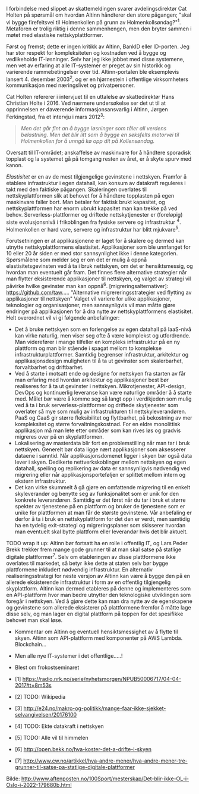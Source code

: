 I forbindelse med slippet av skattemeldingen svarer avdelingsdirektør Cat Holten på spørsmål om hvordan Altinn håndterer den store pågangen; "skal vi bygge firefeltsvei til Holmenkollen på grunn av Holmenkollsøndag?"<sup>1</sup>. Metaforen er trolig riktig i denne sammenhengen, men den bryter sammen i møtet med elastiske nettskyplattformer.

Først og fremst; dette er ingen kritikk av Altinn, BankID eller ID-porten. Jeg har stor respekt for kompleksiteten og kostnaden ved å bygge og vedlikeholde IT-løsninger. Selv har jeg ikke jobbet med disse systemene, men vet av erfaring at alle IT-systemer er preget av sin historikk og varierende rammebetingelser over tid. Altinn-portalen ble eksemplevis lansert 4. desember 2003<sup>2</sup>, og er en hjørnestein i offentlige virksomheters kommunikasjon med næringslivet og privatpersoner.

Cat Holten refererer i intervjuet til en uttalelse av skattedirektør Hans Christian Holte i 2016. Ved nærmere undersøkelse ser det ut til at opprinnelsen er daværende informasjonsansvarlig i Altinn, Jørgen Ferkingstad, fra et intervju i mars 2012<sup>3</sup>:
> _Men det går fint an å bygge løsninger som tåler all verdens belastning. Men det blir litt som å bygge en seksfelts motorvei til Holmenkollen for å unngå kø opp dit på Kollensøndag._

Oversatt til IT-området; anskaffelse av maskinvare for å håndtere sporadisk topplast og la systemet gå på tomgang resten av året, er å skyte spurv med kanon.

_Elastisitet_ er en av de mest tilgjengelige gevinstene i nettskyen. Framfor å etablere infrastruktur i egen datahall, kan konsum av datakraft reguleres i takt med den faktiske pågangen. Skaleringen overlates til nettskyplattformen slik at behovet for å håndtere topplasten på egen maskinvare faller bort. Man betaler for faktisk brukt kapasitet, og nettskyplattformen har enorm ubrukt kapasitet man kan trekke på ved behov. Serverless-plattformer og driftede nettskytjenester er (foreløpig) siste evolusjonsnivå i frikoblingen fra fysiske servere og infrastruktur <sup>4</sup>. Holmenkollen er hard vare, servere og infrastruktur har blitt mjukvare<sup>5</sup>.

Forutsetningen er at applikasjonene er laget for å skalere og dermed kan utnytte nettskyplattformens elastisitet. Applikasjoner som ble unnfanget for 10 eller 20 år siden er med stor sannsynlighet ikke i denne kategorien. Spørsmålene som melder seg er om det er mulig å oppnå elastisitetsgevinsten ved å ta i bruk nettskyen, om det er hensiktsmessig, og hvordan man eventuelt går fram. Det finnes flere alternative strategier når man flytter eksisterende applikasjoner til nettskyen, og valget av strategi vil påvirke hvilke gevinster man kan oppnå<sup>6</sup>.
[migreringsalternativer]: https://github.com/taw..... "Alternative migrereringsstrategier ved flytting av applikasjoner til nettskyen"
Valget vil variere for ulike applikasjoner, teknologier og organisasjoner, men sannsynligvis vil man måtte gjøre endringer på applikasjonen for å dra nytte av nettskyplattformens elastisitet. Helt overordnet vil vi gi følgende anbefalinger:
* Det å bruke nettskyen som en forlengelse av egen datahall på IaaS-nivå kan virke naturlig, men viser seg ofte å være komplekst og utfordrende. Man viderefører i mange tilfeller en kompleks infrastruktur på en ny plattform og man blir stående i spagat mellom to komplekse infrastrukturplattformer. Samtidig begrenser infrastruktur, arkitektur og applikasjonsdesign muligheten til å ta ut gevinster som skalerbarhet, forvaltbarhet og driftbarhet.
* Ved å starte i motsatt ende og designe for nettskyen fra starten av får man erfaring med hvordan arkitektur og applikasjoner best bør realiseres for å ta ut gevinster i nettskyen. Mikrotjenester, API-design, DevOps og kontinuerlig leveranse kan være naturlige områder å å starte med. Målet bør være å komme seg så langt opp i verdikjeden som mulig ved å ta i bruk serverless-plattformer og driftede skytjenester som overlater så mye som mulig av infrastrukturen til nettskyleverandøren. PaaS og CaaS gir større fleksibilitet og flyttbarhet, på bekostning av mer kompleksitet og større forvaltningskostnad. For en eldre monolittisk applikasjon må man lete etter områder som kan rives løs og gradvis migreres over på en skyplattformen.
* Lokalisering av masterdata blir fort en problemstilling når man tar i bruk nettskyen. Generelt bør data ligge nært applikasjoner som aksesserer dataene i sanntid. Når applikasjonsdomenet ligger i skyen bør også data lever i skyen. Dedikerte nettverkskoblinger mellom nettskyen og egen datahall, speiling og replikering av data er sannsynligvis nødvendig ved migrering eller når applikasjonsporteføljen er splittet mellom intern og ekstern infrastruktur.
* Det kan virke skummelt å gå gjøre en omfattende migrering til en enkelt skyleverandør og benytte seg av funksjonalitet som er unik for den konkrete leverandøren. Samtidig er det først når du tar i bruk et større spekter av tjenestene på en plattform og bruker de tjenestene som er unike for plattformen at man får de største gevinstene. Vår anbefaling er derfor å ta i bruk en nettskyplattform for det den er verdt, men samtidig ha en tydelig exit-strategi og migreringsplaner som skisserer hvordan man eventuelt skal bytte plattform eller leverandør hvis det blir aktuelt.

TODO wrap it up:
Altinn bør fortsatt ha en rolle i offentlig IT, og Lars Peder Brekk trekker frem mange gode grunner til at man skal satse på statlige digitale plattformer<sup>7</sup>. Selv om etableringen av disse plattformene ikke overlates til markedet, så betyr ikke dette at staten selv bør bygge plattformene inkludert nødvendig infrastruktur. En alternativ realiseringsstrategi for neste versjon av Altinn kan være å bygge den på en allerede eksisterende infrastruktur i form av en offentlig tilgjengelig skyplattform. Altinn kan dermed etableres på denne og implementeres som en API-plattform hvor man bedre utnytter den teknologiske utviklingen som foregår i nettskyen. Ved å gjøre dette kan man dra nytte av de egenskapene og gevinstene som allerede eksisterer på plattformene fremfor å måtte lage disse selv, og man lager en digital plattform på toppen for det spesifikke behovet man skal løse.

* Kommentar om Altinn og eventuell hensiktsmessighet av å flytte til skyen. Altinn som API-plattform med komponenter på AWS Lambda. Blockchain...
* Men alle nye IT-systemer i det offentlige.....!
* Blest om frokostseminaret

* [1] https://radio.nrk.no/serie/nyhetsmorgen/NPUB50006717/04-04-2017#t=8m53s
* [2] TODO: Wikipedia
* [3] http://e24.no/makro-og-politikk/mange-faar-ikke-sjekket-selvangivelsen/20176100
* [4] TODO: Ekte datakraft i nettskyen
* [5] TODO: Alle vil til himmelen
* [6] http://open.bekk.no/hva-koster-det-a-drifte-i-skyen
* [7] http://www.cw.no/artikkel/hva-andre-mener/hva-andre-mener-tre-grunner-til-satse-pa-statlige-digitale-plattformer

Bilde: http://www.aftenposten.no/100Sport/mesterskap/Det-blir-ikke-OL-i-Oslo-i-2022-179680b.html
